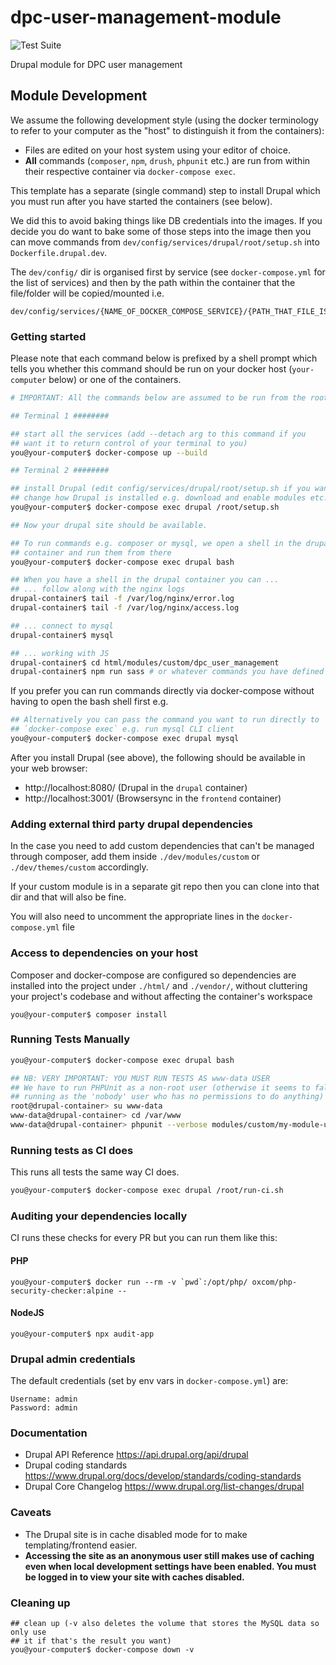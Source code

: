 # dpc-user-management-module

![Test Suite](https://github.com/ackama/dpc-user-management-module/workflows/Test%20Suite/badge.svg)

Drupal module for DPC user management

## Module Development

We assume the following development style (using the docker terminology to
refer to your computer as the "host" to distinguish it from the containers):

* Files are edited on your host system using your editor of choice.
* **All** commands (`composer`, `npm`, `drush`, `phpunit` etc.) are run from
  within their respective container via `docker-compose exec`.

This template has a separate (single command) step to install Drupal which
you must run after you have started the containers (see below).

We did this to avoid baking things like DB credentials into the images. If you
decide you do want to bake some of those steps into the image then you can move
commands from `dev/config/services/drupal/root/setup.sh` into `Dockerfile.drupal.dev`.

The `dev/config/` dir is organised first by service (see `docker-compose.yml` for
the list of services) and then by the path within the container that the
file/folder will be copied/mounted i.e.

```
dev/config/services/{NAME_OF_DOCKER_COMPOSE_SERVICE}/{PATH_THAT_FILE_IS_COPIED_OR_MOUNTED_IN_THE_SERVICE}
```

### Getting started

Please note that each command below is prefixed by a shell prompt which tells
you whether this command should be run on your docker host (`your-computer`
below) or one of the containers.

```sh
# IMPORTANT: All the commands below are assumed to be run from the root directory

## Terminal 1 ########

## start all the services (add --detach arg to this command if you
## want it to return control of your terminal to you)
you@your-computer$ docker-compose up --build

## Terminal 2 ########

## install Drupal (edit config/services/drupal/root/setup.sh if you want to
## change how Drupal is installed e.g. download and enable modules etc.)
you@your-computer$ docker-compose exec drupal /root/setup.sh

## Now your drupal site should be available.

## To run commands e.g. composer or mysql, we open a shell in the drupal
## container and run them from there
you@your-computer$ docker-compose exec drupal bash

## When you have a shell in the drupal container you can ...
## ... follow along with the nginx logs
drupal-container$ tail -f /var/log/nginx/error.log
drupal-container$ tail -f /var/log/nginx/access.log

## ... connect to mysql
drupal-container$ mysql

## ... working with JS
drupal-container$ cd html/modules/custom/dpc_user_management
drupal-container$ npm run sass # or whatever commands you have defined in npm
```

If you prefer you can run commands directly via docker-compose without having to open the bash shell first e.g.

```sh
## Alternatively you can pass the command you want to run directly to
## `docker-compose exec` e.g. run mysql CLI client
you@your-computer$ docker-compose exec drupal mysql
```

After you install Drupal (see above), the following should be available in your web browser:

* http://localhost:8080/ (Drupal in the `drupal` container)
* http://localhost:3001/ (Browsersync in the `frontend` container)

### Adding external third party drupal dependencies

In the case you need to add custom dependencies that can't be managed through composer,
add them inside `./dev/modules/custom` or `./dev/themes/custom` accordingly.

If your custom module is in a separate git repo then you can clone into that dir and that will also be fine.

You will also need to uncomment the appropriate lines in the `docker-compose.yml` file 

### Access to dependencies on your host

Composer and docker-compose are configured so dependencies are installed into the project
under `./html/` and `./vendor/`, without cluttering your project's codebase and without affecting
the container's workspace

```shell script
you@your-computer$ composer install
```

### Running Tests Manually

```sh
you@your-computer$ docker-compose exec drupal bash

## NB: VERY IMPORTANT: YOU MUST RUN TESTS AS www-data USER
## We have to run PHPUnit as a non-root user (otherwise it seems to fall back to
## running as the 'nobody' user who has no permissions to do anything)
root@drupal-container> su www-data
www-data@drupal-container> cd /var/www
www-data@drupal-container> phpunit --verbose modules/custom/my-module-under-development/
```

### Running tests as CI does

This runs all tests the same way CI does.

```sh
you@your-computer$ docker-compose exec drupal /root/run-ci.sh
```

### Auditing your dependencies locally

CI runs these checks for every PR but you can run them like this:

#### PHP
```shell
you@your-computer$ docker run --rm -v `pwd`:/opt/php/ oxcom/php-security-checker:alpine --
```

#### NodeJS
```shell
you@your-computer$ npx audit-app
```

### Drupal admin credentials

The default credentials (set by env vars in `docker-compose.yml`) are:

    Username: admin
    Password: admin

### Documentation

* Drupal API Reference https://api.drupal.org/api/drupal
* Drupal coding standards https://www.drupal.org/docs/develop/standards/coding-standards
* Drupal Core Changelog https://www.drupal.org/list-changes/drupal

### Caveats

* The Drupal site is in cache disabled mode for to make templating/frontend
  easier.
* **Accessing the site as an anonymous user still makes use of caching
  even when local development settings have been enabled. You must be logged in
  to view your site with caches disabled.**

### Cleaning up

```
## clean up (-v also deletes the volume that stores the MySQL data so only use
## it if that's the result you want)
you@your-computer$ docker-compose down -v
```
